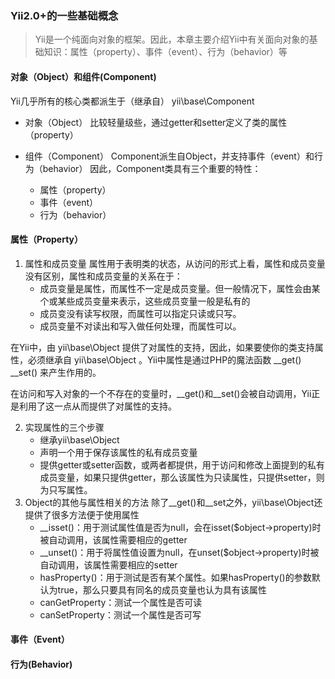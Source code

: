 ### Yii2.0+的一些基础概念

> Yii是一个纯面向对象的框架。因此，本章主要介绍Yii中有关面向对象的基础知识：属性（property）、事件（event）、行为（behavior）等

#### 对象（Object）和组件(Component)
 Yii几乎所有的核心类都派生于（继承自） yii\base\Component

- 对象（Object）
比较轻量级些，通过getter和setter定义了类的属性（property）

- 组件（Component）
Component派生自Object，并支持事件（event）和行为（behavior）
因此，Component类具有三个重要的特性：
    + 属性（property）
    + 事件（event）
    + 行为（behavior）

#### 属性（Property）
1. 属性和成员变量
属性用于表明类的状态，从访问的形式上看，属性和成员变量没有区别，属性和成员变量的关系在于：
    - 成员变量是属性，而属性不一定是成员变量。但一般情况下，属性会由某个或某些成员变量来表示，这些成员变量一般是私有的
    - 成员变没有读写权限，而属性可以指定只读或只写。
    - 成员变量不对读出和写入做任何处理，而属性可以。

在Yii中，由 yii\base\Object 提供了对属性的支持，因此，如果要使你的类支持属性，必须继承自 yii\base\Object 。Yii中属性是通过PHP的魔法函数 __get() __set() 来产生作用的。

在访问和写入对象的一个不存在的变量时，__get()和__set()会被自动调用，Yii正是利用了这一点从而提供了对属性的支持。

2. 实现属性的三个步骤
    - 继承yii\base\Object
    - 声明一个用于保存该属性的私有成员变量
    - 提供getter或setter函数，或两者都提供，用于访问和修改上面提到的私有成员变量，如果只提供getter，那么该属性为只读属性，只提供setter，则为只写属性。
3. Object的其他与属性相关的方法
除了__get()和__set之外，yii\base\Object还提供了很多方法便于使用属性
    - __isset()：用于测试属性值是否为null，会在isset($object->property)时被自动调用，该属性需要相应的getter
    - __unset()：用于将属性值设置为null，在unset($object->property)时被自动调用，该属性需要相应的setter
    - hasProperty()：用于测试是否有某个属性。如果hasProperty()的参数默认为true，那么只要具有同名的成员变量也认为具有该属性
    - canGetProperty：测试一个属性是否可读
    - canSetProperty：测试一个属性是否可写



#### 事件（Event）




#### 行为(Behavior)